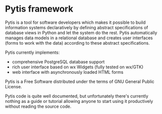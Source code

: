 Pytis framework
===============

Pytis is a tool for software developers which makes it possible to build
information systems declaratively by defining abstract specifications of
database views in Python and let the system do the rest.  Pytis automatically
manages data models in a relational database and creates user interfaces (forms
to work with the data) according to these abstract specifications.

Pytis currently implements:
* comprehensive PostgreSQL database support
* rich user interface based on wx Widgets (fully tested on wx/GTK)
* web interface with asynchronously loaded HTML forms
   
Pytis is a Free Software distributed under the terms of GNU General Public
License.

Pytis code is quite well documented, but unfortunately there's currently
nothing as a guide or tutorial allowing anyone to start using it productively
without reading the source code.
